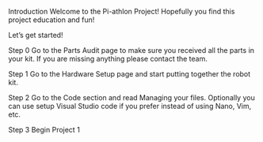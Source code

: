 
Introduction
Welcome to the Pi-athlon Project! Hopefully you find this project education and fun!

Let’s get started!

Step 0
Go to the Parts Audit page to make sure you received all the parts in your kit. If you are missing anything please contact the team.

Step 1
Go to the Hardware Setup page and start putting together the robot kit. 

Step 2
Go to the Code section and read Managing your files. Optionally you can use setup Visual Studio code if you prefer instead of using Nano, Vim, etc.

Step 3
Begin Project 1
